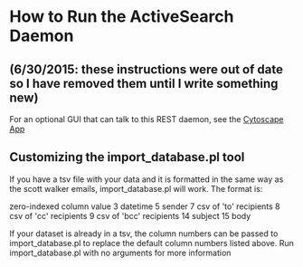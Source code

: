 # How to Run the ActiveSearch Daemon

## (6/30/2015: these instructions were out of date so I have removed them until I write something new)


For an optional GUI that can talk to this REST daemon, see the [Cytoscape App](https://github.com/AutonlabCMU/ActiveSearch/blob/master/CytoscapeApp/howtorun.md)

## Customizing the import_database.pl tool 
If you have a tsv file with your data and it is formatted in the same way as the scott walker emails, import_database.pl will work. The format is:

zero-indexed column  value
3                    datetime
5                    sender
7                    csv of 'to' recipients
8                    csv of 'cc' recipients
9                    csv of 'bcc' recipients
14                   subject
15                   body

If your dataset is already in a tsv, the column numbers can be passed to import_database.pl to replace the default column numbers listed above. 
Run import_database.pl with no arguments for more information
